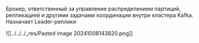 Брокер, ответственный за управление распределением партиций, репликацией и другими задачами координации внутри кластера Kafka. Назначает Leader-реплики

![[../../../_res/Pasted image 20241008143820.png]]